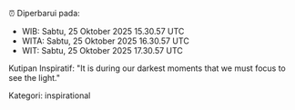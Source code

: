 ⏰ Diperbarui pada:
- WIB: Sabtu, 25 Oktober 2025 15.30.57 UTC
- WITA: Sabtu, 25 Oktober 2025 16.30.57 UTC
- WIT: Sabtu, 25 Oktober 2025 17.30.57 UTC

Kutipan Inspiratif:
"It is during our darkest moments that we must focus to see the light."


Kategori: inspirational

